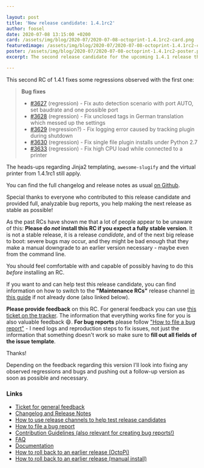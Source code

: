 ```yaml
---

layout: post
title: 'New release candidate: 1.4.1rc2'
author: foosel
date: 2020-07-08 13:15:00 +0200
card: /assets/img/blog/2020-07/2020-07-08-octoprint-1.4.1rc2-card.png
featuredimage: /assets/img/blog/2020-07/2020-07-08-octoprint-1.4.1rc2-card.png
poster: /assets/img/blog/2020-07/2020-07-08-octoprint-1.4.1rc2-poster.png
excerpt: The second release candidate for the upcoming 1.4.1 release that fixes a bunch of regressions observed in the first one

---
```


This second RC of 1.4.1 fixes some regressions observed with the first one:

> **Bug fixes**
> 
>   * [#3627](https://github.com/OctoPrint/OctoPrint/issues/3627) (regression) - Fix auto detection scenario with port AUTO, set baudrate and one possible port
>   * [#3628](https://github.com/OctoPrint/OctoPrint/issues/3628) (regression) - Fix unclosed tags in German translation which messed up the settings
>   * [#3629](https://github.com/OctoPrint/OctoPrint/issues/3629) (regression?) - Fix logging error caused by tracking plugin during shutdown
>   * [#3630](https://github.com/OctoPrint/OctoPrint/issues/3630) (regression) - Fix single file plugin installs under Python 2.7
>   * [#3633](https://github.com/OctoPrint/OctoPrint/issues/3633) (regression) - Fix high CPU load while connected to a printer

The heads-ups regarding Jinja2 templating, `awesome-slugify` and the virtual printer from 1.4.1rc1 still apply.

You can find the full changelog and release notes as usual [on Github](https://github.com/OctoPrint/OctoPrint/releases/tag/1.4.1rc2).

Special thanks to everyone who contributed to this release candidate and provided full, analyzable bug reports, you help
making the next release as stable as possible!

As the past RCs have shown me that a lot of people appear to be unaware of this: **Please do *not* install this RC if you 
expect a fully stable version**. It is not a stable release, it is a release *candidate*, and of the next big release
to boot: severe bugs may occur, and they might be bad enough that they make a manual downgrade to an earlier version 
necessary - maybe even from the command line. 

You should feel comfortable with and capable of possibly having to do this *before* installing an RC.

If you want to and can help test this release candidate, you can find information on how to switch to the 
**"Maintenance RCs"** release channel [in this guide](https://community.octoprint.org/t/how-to-use-the-release-channels-to-help-test-release-candidates/402)
if not already done (also linked below).

**Please provide feedback** on this RC. For general feedback you can use 
[this ticket on the tracker](https://github.com/OctoPrint/OctoPrint/issues/3638).
The information that everything works fine for you is also valuable feedback 😄. **For bug reports** please follow
["How to file a bug report"](https://github.com/OctoPrint/OctoPrint/blob/master/CONTRIBUTING.md#how-to-file-a-bug-report) - 
I need logs and reproduction steps to fix issues, not just the information that something doesn't work so make sure to
**fill out all fields of the issue template**.

Thanks!

Depending on the feedback regarding this version I'll look into fixing 
any observed regressions and bugs and pushing out a follow-up version 
as soon as possible and necessary.

### Links

  * [Ticket for general feedback](https://github.com/OctoPrint/OctoPrint/issues/3638)
  * [Changelog and Release Notes](https://github.com/OctoPrint/OctoPrint/releases/tag/1.4.1rc2)
  * [How to use release channels to help test release candidates](https://community.octoprint.org/t/how-to-use-the-release-channels-to-help-test-release-candidates/402)
  * [How to file a bug report](https://github.com/OctoPrint/OctoPrint/blob/master/CONTRIBUTING.md#how-to-file-a-bug-report)
  * [Contribution Guidelines (also relevant for creating bug reports!)](https://github.com/OctoPrint/OctoPrint/blob/master/CONTRIBUTING.md)
  * [FAQ](https://faq.octoprint.org)
  * [Documentation](http://docs.octoprint.org/)
  * [How to roll back to an earlier release (OctoPi)](https://community.octoprint.org/t/how-can-i-revert-to-an-older-version-of-the-octoprint-installation-on-my-octopi-image/205)
  * [How to roll back to an earlier release (manual install)](https://community.octoprint.org/t/how-can-i-roll-back-to-an-earlier-version-after-an-update/234)

